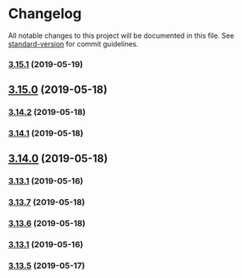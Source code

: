 # Changelog

All notable changes to this project will be documented in this file. See [standard-version](https://github.com/conventional-changelog/standard-version) for commit guidelines.

### [3.15.1](https://github.com/luxcium/pop-n-lock-theme-vscode/compare/v3.15.0...v3.15.1) (2019-05-19)



## [3.15.0](https://github.com/luxcium/pop-n-lock-theme-vscode/compare/v3.14.0...v3.15.0) (2019-05-18)



### [3.14.2](https://github.com/luxcium/pop-n-lock-theme-vscode/compare/v3.14.0...v3.14.2) (2019-05-18)



### [3.14.1](https://github.com/luxcium/pop-n-lock-theme-vscode/compare/v3.14.0...v3.14.1) (2019-05-18)



## [3.14.0](https://github.com/luxcium/pop-n-lock-theme-vscode/compare/v3.13.2...v3.14.0) (2019-05-18)



### [3.13.1](https://github.com/luxcium/pop-n-lock-theme-vscode/compare/v3.13.0...v3.13.1) (2019-05-16)



### [3.13.7](https://github.com/luxcium/pop-n-lock-theme-vscode/compare/v3.13.6...v3.13.7) (2019-05-18)



### [3.13.6](https://github.com/luxcium/pop-n-lock-theme-vscode/compare/v3.13.2...v3.13.6) (2019-05-18)

### [3.13.1](https://github.com/luxcium/pop-n-lock-theme-vscode/compare/v3.13.0...v3.13.1) (2019-05-16)

### [3.13.5](https://github.com/luxcium/pop-n-lock-theme-vscode/compare/v3.13.4...v3.13.5) (2019-05-17)
